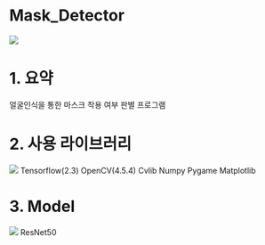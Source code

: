 # Mask_Detector
![](/images/pyshooting.PNG)
# 1. 요약
얼굴인식을 통한 마스크 착용 여부 판별 프로그램

# 2. 사용 라이브러리
![](/images/normal_hard.PNG)
Tensorflow(2.3)
OpenCV(4.5.4)
Cvlib
Numpy
Pygame
Matplotlib

# 3. Model
![](/images/explanation.PNG)
ResNet50

